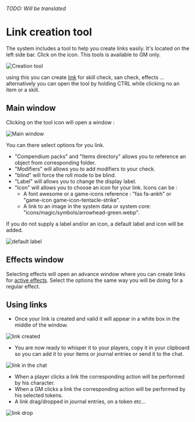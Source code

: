 <!--- This file is auto generated from module/manual/de/link_creation_window.md -->
*TODO: Will be translated*

# Link creation tool

The system includes a tool to help you create links easily.
It's located on the left side bar. Click on the icon.
This tools is available to GM only.

![Creation tool](../../../assets/manual/links/links-creation-tool.webp)

using this you can create [link](links.md) for skill check, san check, effects ...
alternatively you can open the tool by holding CTRL while clicking no an item or a skill.

## Main window

Clicking on the tool icon will open a window :

![Main window](../../../assets/manual/links/main-window.webp)

You can there select options for you link.

- "Compendium packs"  and "Items directory" allows you to reference an object from corresponding folder.
- "Modifiers" will allows you to add modifiers to your check.
- "blind" will force the roll mode to be blind.
- "Label" will allows you to change the display label.
- "Icon" will allows you to choose an icon for your link. Icons can be :
  - A font awesome or a game-icons reference : "fas fa-ankh" or "game-icon game-icon-tentacle-strike".
  - A link to an image in the system data or system core: "icons/magic/symbols/arrowhead-green.webp".

If you do not supply a label and/or an icon, a default label and icon will be added.

![default label](../../../assets/manual/links/default-label.webp)

## Effects window

Selecting effects will open an advance window where you can create links for [active effects](effects.md).
Select the options the same way you will be doing for a regular effect.

## Using links

- Once your link is created and valid it will appear in a white box in the middle of the window.

![link created](../../../assets/manual/links/effect-link-creation.webp)

- You are now ready to whisper it to your players, copy it in your clipboard so you can add it to your items or journal entries or send it to the chat.

![link in the chat](../../../assets/manual/links/link-effect-chat.webp)

- When a player clicks a link the corresponding action will be performed by his character.
- When a GM clicks a link the corresponding action will be performed by his selected tokens.
- A link drag/dropped in journal entries, on a token etc...

![link drop](../../../assets/manual/links/effect-drop.webp)
